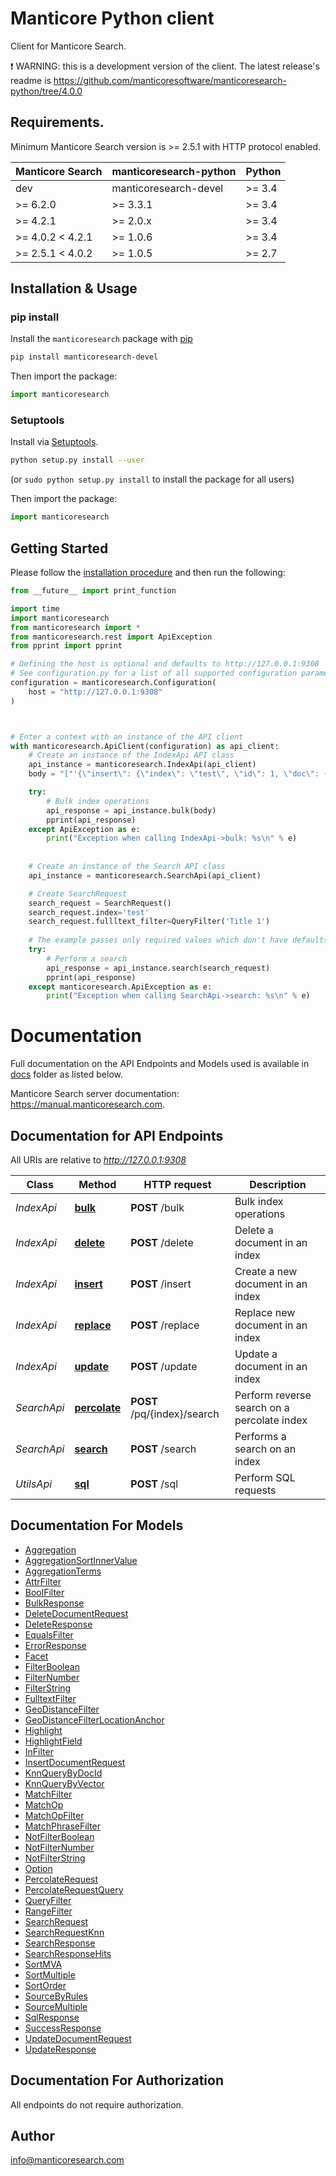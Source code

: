 # Manticore Python client

Сlient for Manticore Search.

❗ WARNING: this is a development version of the client. The latest release's readme is https://github.com/manticoresoftware/manticoresearch-python/tree/4.0.0

## Requirements.

Minimum Manticore Search version is >= 2.5.1 with HTTP protocol enabled.

| Manticore Search  | manticoresearch-python   |     Python    |
| ----------------- | ------------------------ | ------------- |
| dev               | manticoresearch-devel    | >= 3.4        |
| >= 6.2.0          | >= 3.3.1                 | >= 3.4        |
| >= 4.2.1          | >= 2.0.x                 | >= 3.4        |
| >= 4.0.2  < 4.2.1 | >= 1.0.6                 | >= 3.4        |
| >= 2.5.1  < 4.0.2 | >= 1.0.5                 | >= 2.7        |

## Installation & Usage
### pip install
Install the `manticoresearch` package with [pip](http://pypi.python.org)

```sh
pip install manticoresearch-devel
```

Then import the package:
```python
import manticoresearch
```

### Setuptools

Install via [Setuptools](http://pypi.python.org/pypi/setuptools).

```sh
python setup.py install --user
```
(or `sudo python setup.py install` to install the package for all users)

Then import the package:
```python
import manticoresearch
```

## Getting Started

Please follow the [installation procedure](#installation--usage) and then run the following:

```python
from __future__ import print_function

import time
import manticoresearch
from manticoresearch import *
from manticoresearch.rest import ApiException
from pprint import pprint

# Defining the host is optional and defaults to http://127.0.0.1:9308
# See configuration.py for a list of all supported configuration parameters.
configuration = manticoresearch.Configuration(
    host = "http://127.0.0.1:9308"
)



# Enter a context with an instance of the API client
with manticoresearch.ApiClient(configuration) as api_client:
    # Create an instance of the IndexApi API class
    api_instance = manticoresearch.IndexApi(api_client)
    body = "["'{\"insert\": {\"index\": \"test\", \"id\": 1, \"doc\": {\"title\": \"Title 1\"}}},\\n{\"insert\": {\"index\": \"test\", \"id\": 2, \"doc\": {\"title\": \"Title 2\"}}}'"]" # str | 

    try:
        # Bulk index operations
        api_response = api_instance.bulk(body)
        pprint(api_response)
    except ApiException as e:
        print("Exception when calling IndexApi->bulk: %s\n" % e)
    
    
    # Create an instance of the Search API class
    api_instance = manticoresearch.SearchApi(api_client)

    # Create SearchRequest
    search_request = SearchRequest()
    search_request.index='test'
    search_request.fullltext_filter=QueryFilter('Title 1') 
    
    # The example passes only required values which don't have defaults set
    try:
        # Perform a search
        api_response = api_instance.search(search_request)
        pprint(api_response)
    except manticoresearch.ApiException as e:
        print("Exception when calling SearchApi->search: %s\n" % e)
```

# Documentation


Full documentation on the API Endpoints and Models used is available in  [docs](https://github.com/manticoresoftware/manticoresearch-python/tree/master/docs) folder as listed below.

Manticore Search server documentation: https://manual.manticoresearch.com.

## Documentation for API Endpoints

All URIs are relative to *http://127.0.0.1:9308*

Class | Method | HTTP request | Description
------------ | ------------- | ------------- | -------------
*IndexApi* | [**bulk**](docs/IndexApi.md#bulk) | **POST** /bulk | Bulk index operations
*IndexApi* | [**delete**](docs/IndexApi.md#delete) | **POST** /delete | Delete a document in an index
*IndexApi* | [**insert**](docs/IndexApi.md#insert) | **POST** /insert | Create a new document in an index
*IndexApi* | [**replace**](docs/IndexApi.md#replace) | **POST** /replace | Replace new document in an index
*IndexApi* | [**update**](docs/IndexApi.md#update) | **POST** /update | Update a document in an index
*SearchApi* | [**percolate**](docs/SearchApi.md#percolate) | **POST** /pq/{index}/search | Perform reverse search on a percolate index
*SearchApi* | [**search**](docs/SearchApi.md#search) | **POST** /search | Performs a search on an index
*UtilsApi* | [**sql**](docs/UtilsApi.md#sql) | **POST** /sql | Perform SQL requests


## Documentation For Models

 - [Aggregation](docs/Aggregation.md)
 - [AggregationSortInnerValue](docs/AggregationSortInnerValue.md)
 - [AggregationTerms](docs/AggregationTerms.md)
 - [AttrFilter](docs/AttrFilter.md)
 - [BoolFilter](docs/BoolFilter.md)
 - [BulkResponse](docs/BulkResponse.md)
 - [DeleteDocumentRequest](docs/DeleteDocumentRequest.md)
 - [DeleteResponse](docs/DeleteResponse.md)
 - [EqualsFilter](docs/EqualsFilter.md)
 - [ErrorResponse](docs/ErrorResponse.md)
 - [Facet](docs/Facet.md)
 - [FilterBoolean](docs/FilterBoolean.md)
 - [FilterNumber](docs/FilterNumber.md)
 - [FilterString](docs/FilterString.md)
 - [FulltextFilter](docs/FulltextFilter.md)
 - [GeoDistanceFilter](docs/GeoDistanceFilter.md)
 - [GeoDistanceFilterLocationAnchor](docs/GeoDistanceFilterLocationAnchor.md)
 - [Highlight](docs/Highlight.md)
 - [HighlightField](docs/HighlightField.md)
 - [InFilter](docs/InFilter.md)
 - [InsertDocumentRequest](docs/InsertDocumentRequest.md)
 - [KnnQueryByDocId](docs/KnnQueryByDocId.md)
 - [KnnQueryByVector](docs/KnnQueryByVector.md)
 - [MatchFilter](docs/MatchFilter.md)
 - [MatchOp](docs/MatchOp.md)
 - [MatchOpFilter](docs/MatchOpFilter.md)
 - [MatchPhraseFilter](docs/MatchPhraseFilter.md)
 - [NotFilterBoolean](docs/NotFilterBoolean.md)
 - [NotFilterNumber](docs/NotFilterNumber.md)
 - [NotFilterString](docs/NotFilterString.md)
 - [Option](docs/Option.md)
 - [PercolateRequest](docs/PercolateRequest.md)
 - [PercolateRequestQuery](docs/PercolateRequestQuery.md)
 - [QueryFilter](docs/QueryFilter.md)
 - [RangeFilter](docs/RangeFilter.md)
 - [SearchRequest](docs/SearchRequest.md)
 - [SearchRequestKnn](docs/SearchRequestKnn.md)
 - [SearchResponse](docs/SearchResponse.md)
 - [SearchResponseHits](docs/SearchResponseHits.md)
 - [SortMVA](docs/SortMVA.md)
 - [SortMultiple](docs/SortMultiple.md)
 - [SortOrder](docs/SortOrder.md)
 - [SourceByRules](docs/SourceByRules.md)
 - [SourceMultiple](docs/SourceMultiple.md)
 - [SqlResponse](docs/SqlResponse.md)
 - [SuccessResponse](docs/SuccessResponse.md)
 - [UpdateDocumentRequest](docs/UpdateDocumentRequest.md)
 - [UpdateResponse](docs/UpdateResponse.md)


## Documentation For Authorization

 All endpoints do not require authorization.

## Author

info@manticoresearch.com


